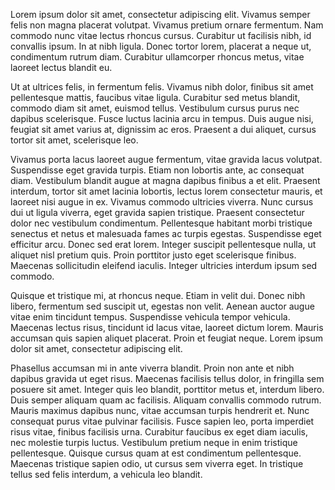 

Lorem ipsum dolor sit amet, consectetur adipiscing elit. Vivamus semper felis non magna placerat volutpat. Vivamus pretium ornare fermentum. Nam commodo nunc vitae lectus rhoncus cursus. Curabitur ut facilisis nibh, id convallis ipsum. In at nibh ligula. Donec tortor lorem, placerat a neque ut, condimentum rutrum diam. Curabitur ullamcorper rhoncus metus, vitae laoreet lectus blandit eu.

Ut at ultrices felis, in fermentum felis. Vivamus nibh dolor, finibus sit amet pellentesque mattis, faucibus vitae ligula. Curabitur sed metus blandit, commodo diam sit amet, euismod tellus. Vestibulum cursus purus nec dapibus scelerisque. Fusce luctus lacinia arcu in tempus. Duis augue nisi, feugiat sit amet varius at, dignissim ac eros. Praesent a dui aliquet, cursus tortor sit amet, scelerisque leo.

Vivamus porta lacus laoreet augue fermentum, vitae gravida lacus volutpat. Suspendisse eget gravida turpis. Etiam non lobortis ante, ac consequat diam. Vestibulum blandit augue at magna dapibus finibus a et elit. Praesent interdum, tortor sit amet lacinia lobortis, lectus lorem consectetur mauris, et laoreet nisi augue in ex. Vivamus commodo ultricies viverra. Nunc cursus dui ut ligula viverra, eget gravida sapien tristique. Praesent consectetur dolor nec vestibulum condimentum. Pellentesque habitant morbi tristique senectus et netus et malesuada fames ac turpis egestas. Suspendisse eget efficitur arcu. Donec sed erat lorem. Integer suscipit pellentesque nulla, ut aliquet nisl pretium quis. Proin porttitor justo eget scelerisque finibus. Maecenas sollicitudin eleifend iaculis. Integer ultricies interdum ipsum sed commodo.

Quisque et tristique mi, at rhoncus neque. Etiam in velit dui. Donec nibh libero, fermentum sed suscipit ut, egestas non velit. Aenean auctor augue vitae enim tincidunt tempus. Suspendisse vehicula tempor vehicula. Maecenas lectus risus, tincidunt id lacus vitae, laoreet dictum lorem. Mauris accumsan quis sapien aliquet placerat. Proin et feugiat neque. Lorem ipsum dolor sit amet, consectetur adipiscing elit.

Phasellus accumsan mi in ante viverra blandit. Proin non ante et nibh dapibus gravida ut eget risus. Maecenas facilisis tellus dolor, in fringilla sem posuere sit amet. Integer quis leo blandit, porttitor metus et, interdum libero. Duis semper aliquam quam ac facilisis. Aliquam convallis commodo rutrum. Mauris maximus dapibus nunc, vitae accumsan turpis hendrerit et. Nunc consequat purus vitae pulvinar facilisis. Fusce sapien leo, porta imperdiet risus vitae, finibus facilisis urna. Curabitur faucibus ex eget diam iaculis, nec molestie turpis luctus. Vestibulum pretium neque in enim tristique pellentesque. Quisque cursus quam at est condimentum pellentesque. Maecenas tristique sapien odio, ut cursus sem viverra eget. In tristique tellus sed felis interdum, a vehicula leo blandit.

